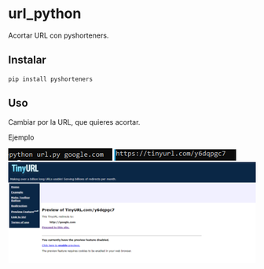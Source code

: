 # url_python
Acortar URL con pyshorteners.

## Instalar

~~~~
pip install pyshorteners
~~~~


## Uso

Cambiar por la URL, que quieres acortar.

Ejemplo 


<img src="url1.PNG">

<img src="url2.PNG">

<img src="url3.PNG">
